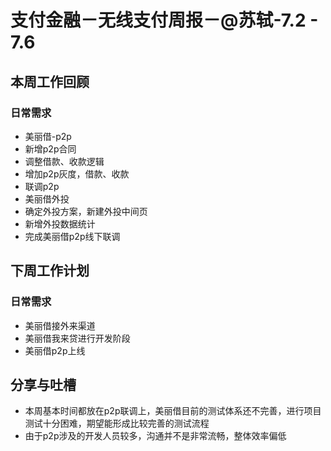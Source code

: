 # 支付金融－无线支付周报－@苏轼-7.2 - 7.6

## 本周工作回顾

### 日常需求

- 美丽借-p2p
 - 新增p2p合同
 - 调整借款、收款逻辑
 - 增加p2p灰度，借款、收款
 - 联调p2p
- 美丽借外投
 - 确定外投方案，新建外投中间页
 - 新增外投数据统计
- 完成美丽借p2p线下联调

## 下周工作计划

### 日常需求

- 美丽借接外来渠道
- 美丽借我来贷进行开发阶段
- 美丽借p2p上线

## 分享与吐槽

- 本周基本时间都放在p2p联调上，美丽借目前的测试体系还不完善，进行项目测试十分困难，期望能形成比较完善的测试流程
- 由于p2p涉及的开发人员较多，沟通并不是非常流畅，整体效率偏低


